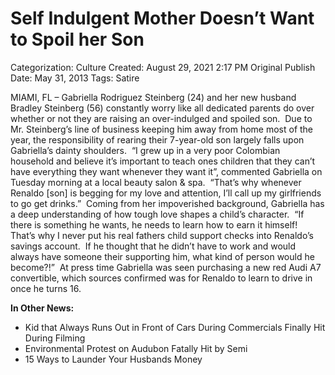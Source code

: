 # Self Indulgent Mother Doesn’t Want to Spoil her Son

Categorization: Culture
Created: August 29, 2021 2:17 PM
Original Publish Date: May 31, 2013
Tags: Satire

MIAMI, FL – Gabriella Rodriguez Steinberg (24) and her new husband Bradley Steinberg (56) constantly worry like all dedicated parents do over whether or not they are raising an over-indulged and spoiled son.  Due to Mr. Steinberg’s line of business keeping him away from home most of the year, the responsibility of rearing their 7-year-old son largely falls upon Gabriella’s dainty shoulders.  “I grew up in a very poor Colombian household and believe it’s important to teach ones children that they can’t have everything they want whenever they want it”, commented Gabriella on Tuesday morning at a local beauty salon & spa.  “That’s why whenever Renaldo [son] is begging for my love and attention, I’ll call up my girlfriends to go get drinks.”  Coming from her impoverished background, Gabriella has a deep understanding of how tough love shapes a child’s character.  “If there is something he wants, he needs to learn how to earn it himself!  That’s why I never put his real fathers child support checks into Renaldo’s savings account.  If he thought that he didn’t have to work and would always have someone their supporting him, what kind of person would he become?!”  At press time Gabriella was seen purchasing a new red Audi A7 convertible, which sources confirmed was for Renaldo to learn to drive in once he turns 16.

**In Other News:**

- Kid that Always Runs Out in Front of Cars During Commercials Finally Hit During Filming
- Environmental Protest on Audubon Fatally Hit by Semi
- 15 Ways to Launder Your Husbands Money